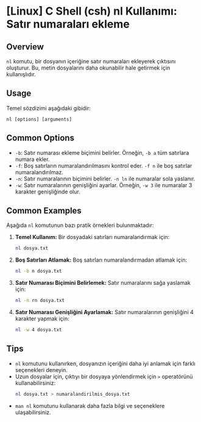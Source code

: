# [Linux] C Shell (csh) nl Kullanımı: Satır numaraları ekleme

## Overview
`nl` komutu, bir dosyanın içeriğine satır numaraları ekleyerek çıktısını oluşturur. Bu, metin dosyalarını daha okunabilir hale getirmek için kullanışlıdır.

## Usage
Temel sözdizimi aşağıdaki gibidir:

```
nl [options] [arguments]
```

## Common Options
- `-b`: Satır numarası ekleme biçimini belirler. Örneğin, `-b a` tüm satırlara numara ekler.
- `-f`: Boş satırların numaralandırılmasını kontrol eder. `-f n` ile boş satırlar numaralandırılmaz.
- `-n`: Satır numaralarının biçimini belirler. `-n ln` ile numaralar sola yaslanır.
- `-w`: Satır numaralarının genişliğini ayarlar. Örneğin, `-w 3` ile numaralar 3 karakter genişliğinde olur.

## Common Examples
Aşağıda `nl` komutunun bazı pratik örnekleri bulunmaktadır:

1. **Temel Kullanım:**
   Bir dosyadaki satırları numaralandırmak için:
   ```bash
   nl dosya.txt
   ```

2. **Boş Satırları Atlamak:**
   Boş satırları numaralandırmadan atlamak için:
   ```bash
   nl -b n dosya.txt
   ```

3. **Satır Numarası Biçimini Belirlemek:**
   Satır numaralarını sağa yaslamak için:
   ```bash
   nl -n rn dosya.txt
   ```

4. **Satır Numarası Genişliğini Ayarlamak:**
   Satır numaralarının genişliğini 4 karakter yapmak için:
   ```bash
   nl -w 4 dosya.txt
   ```

## Tips
- `nl` komutunu kullanırken, dosyanızın içeriğini daha iyi anlamak için farklı seçenekleri deneyin.
- Uzun dosyalar için, çıktıyı bir dosyaya yönlendirmek için `>` operatörünü kullanabilirsiniz:
  ```bash
  nl dosya.txt > numaralandirilmis_dosya.txt
  ```
- `man nl` komutunu kullanarak daha fazla bilgi ve seçeneklere ulaşabilirsiniz.